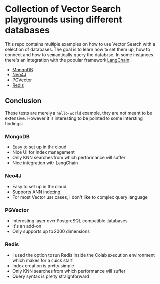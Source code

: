 # Collection of Vector Search playgrounds using different databases
This repo contains multiple examples on how to use Vector Search with a selection of databases.
The goal is to learn how to set them up, how to connect and how to semantically query the database. In some instances there's an integration with the popular framework [LangChain](https://python.langchain.com/docs/get_started/introduction).

- [MongoDB](./vector-mongodb/README.md)
- [Neo4J](./vector-neo4j/README.md)
- [PGVector](./vector-pgvector/README.md)
- [Redis](./vector-redis/README.md)

## Conclusion
These tests are merely a `hello-world` example, they are not meant to be extensive. However it is interesting to be pointed to some intersting findings:
### MongoDB
- Easy to set up in the cloud
- Nice UI for index management
- Only KNN searches from which performance will suffer
- Nice integration with LangChain
### Neo4J
- Easy to set up in the cloud
- Supports ANN indexing
- For most Vector use cases, I don't like to complex query language
### PGVector
- Interesting layer over PostgreSQL compatible databases
- It's an add-on
- Only supports up to 2000 dimensions
### Redis
- I used the option to run Redis inside the Colab execution environment which makes for a quick start
- Index creation is pretty simple
- Only KNN searches from which performance will suffer
- Query syntax is pretty straighforward
